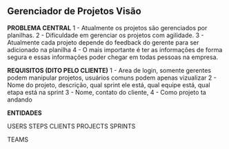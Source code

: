 ## Gerenciador de Projetos Visão

**PROBLEMA CENTRAL**
1 - Atualmente os projetos são gerenciados por planilhas.
2 - Dificuldade em gerenciar os projetos com agilidade.
3 - Atualmente cada projeto depende do feedback do gerente para ser adicionado na planilha
4 - O mais importante é ter as informações de forma segura e essas informações poder chegar em todas pessoas na empresa.

**REQUISITOS (DITO PELO CLIENTE)**
1 - Area de login, somente gerentes podem manipular projetos, usuários comuns podem apenas vizualizar
2 - Nome do projeto, descrição, qual sprint ele está, qual equipe está, qual etapa está na sprint
3 - Nome, contato do cliente,
4 - Como projeto ta andando


**ENTIDADES**

USERS
STEPS
CLIENTS
PROJECTS
SPRINTS



TEAMS



 


